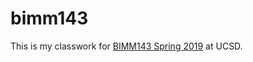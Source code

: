 # bimm143

This is my classwork for [BIMM143 Spring 2019](https://bioboot.github.io/bimm143_S19/) at UCSD.
